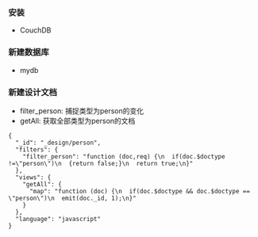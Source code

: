 ### 安装
- CouchDB

### 新建数据库
- mydb
### 新建设计文档

- filter_person: 捕捉类型为person的变化
- getAll: 获取全部类型为person的文档

```
{
  "_id": "_design/person",
  "filters": {
    "filter_person": "function (doc,req) {\n  if(doc.$doctype !=\"person\")\n  {return false;}\n  return true;\n}"
  },
  "views": {
    "getAll": {
      "map": "function (doc) {\n  if(doc.$doctype && doc.$doctype == \"person\")\n  emit(doc._id, 1);\n}"
    }
  },
  "language": "javascript"
}
```

